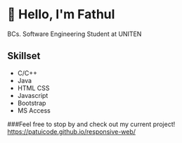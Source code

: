 # 👋 Hello, I'm Fathul  
BCs. Software Engineering Student at UNITEN

## Skillset

* C/C++
* Java
* HTML CSS
* Javascript
* Bootstrap
* MS Access

###Feel free to stop by and check out my current project!  
https://patuicode.github.io/responsive-web/
